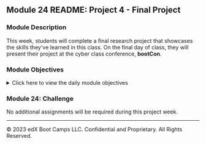 ## Module 24 README: Project 4 - Final Project

### Module Description

This week, students will complete a final research project that showcases the skills they've learned in this class. On the final day of class, they will present their project at the cyber class conference, **bootCon**.


### Module Objectives

<details>
    <summary>Click here to view the daily module objectives</summary>

  <br>

- **Day 1:** Students will learn the value of communication in the cybersecurity industry. Additionally, they'll be re-introduced to the bootCon conference and the rules for their presentations. Students will begin to research and put together their presentations.
- **Day 2:** Students will receive guidance for a successful bootCon presentation. They'll use the remaining class time to finish putting together their presentations.
- **Day 3:** Students will present their projects to their classmates at bootCon.

</details>


### Module 24: Challenge

No additional assignments will be required during this project week.


---

© 2023 edX Boot Camps LLC. Confidential and Proprietary. All Rights Reserved.
